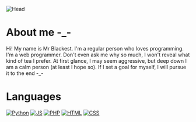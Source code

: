 ![Head](https://media.tenor.com/6sjd441LIRIAAAAd/future.gif)

# About me -_-
Hi! My name is Mr Blackest. I'm a regular person who loves programming. I'm a web programmer. Don't even ask me why so much, I won't reveal what kind of tea I prefer. At first glance, I may seem aggressive, but deep down I am a calm person (at least I hope so). If I set a goal for myself, I will pursue it to the end -_-

<h1>Languages</h1>

[![Python](https://img.shields.io/badge/-Python-090909?style=for-the-badge&logo=Python)](https://ru.wikipedia.org/wiki/Python)
[![JS](https://img.shields.io/badge/-JS-090909?style=for-the-badge&logo=JS)](https://ru.wikipedia.org/wiki/JS)
[![PHP](https://img.shields.io/badge/-PHP-090909?style=for-the-badge&logo=PHP)](https://ru.wikipedia.org/wiki/Php)
[![HTML](https://img.shields.io/badge/-Html-090909?style=for-the-badge&logo=Html)](https://ru.wikipedia.org/wiki/HTML)
[![CSS](https://img.shields.io/badge/-CSS-090909?style=for-the-badge&logo=CSS)](https://ru.wikipedia.org/wiki/CSS)


